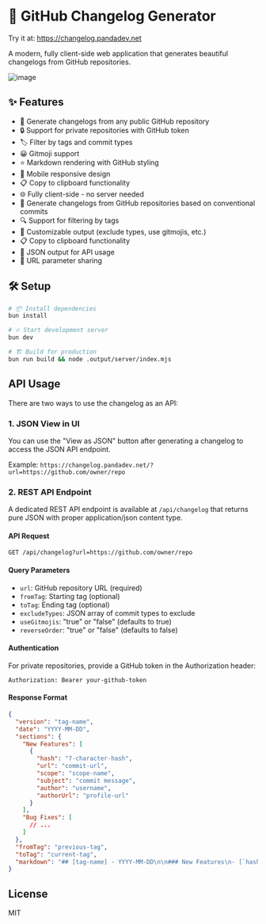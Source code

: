 # 🚀 GitHub Changelog Generator

Try it at: <https://changelog.pandadev.net>

A modern, fully client-side web application that generates beautiful changelogs from GitHub repositories.

![image](https://github.com/user-attachments/assets/17f8acb9-adc5-4db2-843e-e3e83579d79e)

## ✨ Features

- 📝 Generate changelogs from any public GitHub repository
- 🔒 Support for private repositories with GitHub token
- 🏷️ Filter by tags and commit types
- 😀 Gitmoji support
- ⭐ Markdown rendering with GitHub styling
- 📱 Mobile responsive design
- 📋 Copy to clipboard functionality
- 🌐 Fully client-side - no server needed
- 📄 Generate changelogs from GitHub repositories based on conventional commits
- 🔍 Support for filtering by tags
- 🎨 Customizable output (exclude types, use gitmojis, etc.)
- 📋 Copy to clipboard functionality
- 📄 JSON output for API usage
- 🔗 URL parameter sharing

## 🛠️ Setup

```bash
# 📦 Install dependencies
bun install

# 🔥 Start development server
bun dev

# 🏗️ Build for production
bun run build && node .output/server/index.mjs 
```

## API Usage

There are two ways to use the changelog as an API:

### 1. JSON View in UI

You can use the "View as JSON" button after generating a changelog to access the JSON API endpoint.

Example: `https://changelog.pandadev.net/?url=https://github.com/owner/repo`

### 2. REST API Endpoint

A dedicated REST API endpoint is available at `/api/changelog` that returns pure JSON with proper application/json content type.

#### API Request

```
GET /api/changelog?url=https://github.com/owner/repo
```

#### Query Parameters

- `url`: GitHub repository URL (required)
- `fromTag`: Starting tag (optional)
- `toTag`: Ending tag (optional)
- `excludeTypes`: JSON array of commit types to exclude
- `useGitmojis`: "true" or "false" (defaults to true)
- `reverseOrder`: "true" or "false" (defaults to false)

#### Authentication

For private repositories, provide a GitHub token in the Authorization header:

```
Authorization: Bearer your-github-token
```

#### Response Format

```json
{
  "version": "tag-name",
  "date": "YYYY-MM-DD",
  "sections": {
    "New Features": [
      {
        "hash": "7-character-hash",
        "url": "commit-url",
        "scope": "scope-name",
        "subject": "commit message",
        "author": "username",
        "authorUrl": "profile-url"
      }
    ],
    "Bug Fixes": [
      // ...
    ]
  },
  "fromTag": "previous-tag",
  "toTag": "current-tag",
  "markdown": "## [tag-name] - YYYY-MM-DD\n\n### New Features\n- [`hash`](url) - subject\n..."
}
```

## License

MIT
